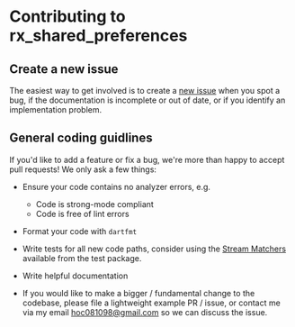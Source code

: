 # Contributing to rx_shared_preferences

## Create a new issue

The easiest way to get involved is to create a [new issue](https://github.com/hoc081098/rx_shared_preferences/issues/new) when you spot a bug, if the documentation is incomplete or out of date, or if you identify an implementation problem.

## General coding guidlines

If you'd like to add a feature or fix a bug, we're more than happy to accept pull requests! We only ask a few things:

-   Ensure your code contains no analyzer errors, e.g.
    -   Code is strong-mode compliant
    -   Code is free of lint errors

-   Format your code with `dartfmt`
    
-   Write tests for all new code paths, consider using the [Stream Matchers](https://pub.dartlang.org/packages/test#stream-matchers) available from the test package.

-   Write helpful documentation

-   If you would like to make a bigger / fundamental change to the codebase, please file a lightweight example PR / issue, or contact me via my email hoc081098@gmail.com so we can discuss the issue.
